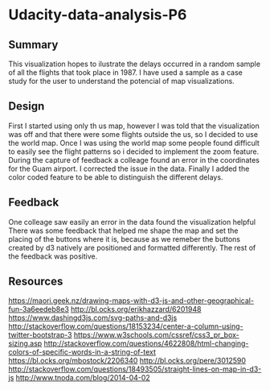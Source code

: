 # Udacity-data-analysis-P6


## Summary

This visualization hopes to ilustrate the delays occurred in a random sample of all the flights that took place in 1987. I have used a sample as a case study for the user to understand the potencial of map visualizations. 

## Design
First I started using only th us map, however I was told that the visualization was off and that there were some flights outside the us, so I decided to use the world map.
Once I was using the world map some people found difficult to easily see the flight patterns so i decided to implement the zoom feature.
During the capture of feedback a colleage found an error in the coordinates for the Guam airport. I corrected the issue in the data.
Finally I added the color coded feature to be able to distinguish the different delays.

## Feedback
One colleage saw easily an error in the data found the visualization helpful
There was some feedback that helped me shape the map and set the placing of the buttons where it is, because as we remeber the buttons created by d3 natively are positioned and formatted differently.
The rest of the feedback was positive.

## Resources

https://maori.geek.nz/drawing-maps-with-d3-js-and-other-geographical-fun-3a6eedeb8e3
http://bl.ocks.org/erikhazzard/6201948
https://www.dashingd3js.com/svg-paths-and-d3js
http://stackoverflow.com/questions/18153234/center-a-column-using-twitter-bootstrap-3
https://www.w3schools.com/cssref/css3_pr_box-sizing.asp
http://stackoverflow.com/questions/4622808/html-changing-colors-of-specific-words-in-a-string-of-text
https://bl.ocks.org/mbostock/2206340
http://bl.ocks.org/pere/3012590
http://stackoverflow.com/questions/18493505/straight-lines-on-map-in-d3-js
http://www.tnoda.com/blog/2014-04-02